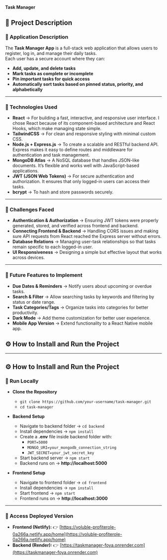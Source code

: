 **Task Manager**

## 📌 Project Description  

### 🔹 Application Description
The **Task Manager App** is a full-stack web application that allows users to register, log in, and manage their daily tasks.  
Each user has a secure account where they can:  

- **Add, update, and delete tasks**  
- **Mark tasks as complete or incomplete**  
- **Pin important tasks for quick access**  
- **Automatically sort tasks based on pinned status, priority, and alphabetically** 

---

### 🔹  Technologies  Used
- **React** → For building a fast, interactive, and responsive user interface. I chose React because of its component-based architecture and React Hooks, which make managing state simple.  
- **TailwindCSS** → For clean and responsive styling with minimal custom CSS.  
- **Node.js + Express.js** → To create a scalable and RESTful backend API. Express makes it easy to define routes and middleware for authentication and task management.  
- **MongoDB Atlas** → A NoSQL database that handles JSON-like documents. It’s flexible and works well with JavaScript-based applications.  
- **JWT (JSON Web Tokens)** → For secure authentication and authorization. It ensures that only logged-in users can access their tasks.  
- **bcrypt** → To hash and store passwords securely.  

---

### 🔹 Challenges Faced  
- **Authentication & Authorization** → Ensuring JWT tokens were properly generated, stored, and verified across frontend and backend.  
- **Connecting Frontend & Backend** → Handling CORS issues and making sure API requests from React reached the Express server without errors.  
- **Database Relations** → Managing user-task relationships so that tasks remain specific to each logged-in user.  
- **UI Responsiveness** → Designing a simple but effective layout that works across devices.  

---

### 🔹 Future Features to Implement  
- **Due Dates & Reminders** → Notify users about upcoming or overdue tasks.  
- **Search & Filter** → Allow searching tasks by keywords and filtering by status or date range.  
- **Task Categories/Tags** → Organize tasks into categories for better productivity.  
- **Dark Mode** → Add theme customization for better user experience.  
- **Mobile App Version** → Extend functionality to a React Native mobile app.  
## ⚙️ How to Install and Run the Project  
---
## ⚙️ How to Install and Run the Project 
### 🔹 Run Locally  

- **Clone the Repository**  
  - `git clone https://github.com/your-username/task-manager.git`  
  - `cd task-manager`  

- **Backend Setup**  
  - Navigate to backend folder → `cd backend`  
  - Install dependencies → `npm install`  
  - Create a **.env** file inside backend folder with:  
    - `PORT=5000`  
    - `MONGO_URI=your_mongodb_connection_string`  
    - `JWT_SECRET=your_jwt_secret_key`  
  - Start backend server → `npm start`  
  - Backend runs on → **http://localhost:5000**  

- **Frontend Setup**  
  - Navigate to frontend folder → `cd frontend`  
  - Install dependencies → `npm install`  
  - Start frontend → `npm start`  
  - Frontend runs on → **http://localhost:3000**  

---

### 🔹 Access Deployed Version  

- **Frontend (Netlify):** 👉 [https://voluble-profiterole-0a266a.netlify.app/home](https://voluble-profiterole-0a266a.netlify.app/home)  
- **Backend (Render):** 👉 [https://taskmanager-foya.onrender.com](https://taskmanager-foya.onrender.com)  
